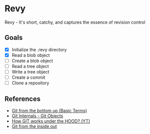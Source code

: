 # Revy

Revy - It's short, catchy, and captures the essence of revision control

## Goals

- [x] Initialize the .revy directory
- [x] Read a blob object
- [ ] Create a blob object
- [ ] Read a tree object
- [ ] Write a tree object
- [ ] Create a commit
- [ ] Clone a repository

## References

- [Git from the bottom up (Basic Terms)](https://jwiegley.github.io/git-from-the-bottom-up/)
- [Git Internals - Git Objects](https://git-scm.com/book/en/v2/Git-Internals-Git-Objects)
- [How GIT works under the HOOD? (YT)](https://youtu.be/RxHJdapz2p0?si=BGlQ0tLV6jkje6qq)
- [Git from the inside out](https://codewords.recurse.com/issues/two/git-from-the-inside-out)
